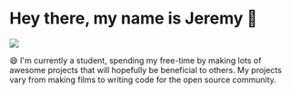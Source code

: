 # Hey there, my name is Jeremy 👋

![](https://github.com/jeremygautama/jeremygautama/blob/master/thisisjeremypage.jpg?raw=true)

😄 I'm currently a student, spending my free-time by making lots of awesome projects that will hopefully be beneficial to others. My projects vary from making films to writing code for the open source community. 
